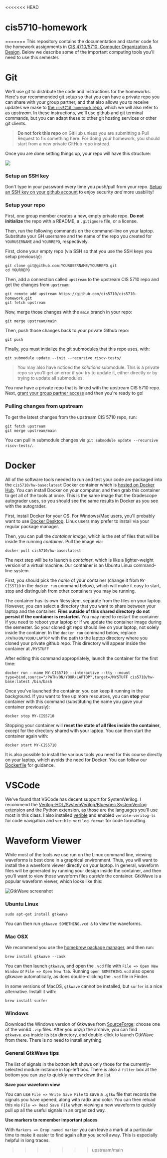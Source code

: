 <<<<<<< HEAD
# cis5710-homework
=======
This repository contains the documentation and starter code for the homework assignments in [CIS 4710/5710: Computer Organization & Design](http://cis.upenn.edu/~cis5710/). Below we describe some of the important computing tools you'll need to use this semester.

# Git
  
We'll use git to distribute the code and instructions for the homeworks. Here's our recommended git setup so that you can have a private repo you can share with your group partner, and that also allows you to receive updates we make to [the `cis5710-homework` repo](https://github.com/cis5710/cis5710-homework), which we will also refer to as *upstream*. In these instructions, we'll use github and git terminal commands, but you can adapt these to other git hosting services or other git clients.

> **Do not fork this repo** on GitHub unless you are submitting a Pull Request to fix something here. For doing your homework, you should start from a new private GitHub repo instead.

Once you are done setting things up, your repo will have this structure:

![](images/git-setup.png)

### Setup an SSH key

Don't type in your password every time you push/pull from your repo. [Setup an SSH key on your github account](https://docs.github.com/en/github/authenticating-to-github/generating-a-new-ssh-key-and-adding-it-to-the-ssh-agent#generating-a-new-ssh-key) to enjoy security _and_ more usability!

### Setup your repo

First, one group member creates a new, empty private repo. **Do not initialize** the repo with a README, a `.gitignore` file, or a license.

Then, run the following commands on the command-line on your laptop. Substitute your GH username and the name of the repo you created for `YOURUSERNAME` and `YOURREPO`, respectively.

First, clone your empty repo (via SSH so that you use the SSH keys you setup previously):
```
git clone git@github.com:YOURUSERNAME/YOURREPO.git
cd YOURREPO
```
Then, add a connection called `upstream` to the upstream CIS 5710 repo and get the changes from `upstream`:
```
git remote add upstream https://github.com/cis5710/cis5710-homework.git
git fetch upstream
```
Now, merge those changes with the `main` branch in your repo:
```
git merge upstream/main
```
Then, push those changes back to your private Github repo:
```
git push
```
Finally, you must initialize the git submodules that this repo uses, with:
```
git submodule update --init --recursive riscv-tests/
```

> You may also have noticed the *solutions* submodule. This is a private repo so you'll get an error if you try to update it, either directly or by trying to update all submodules.

You now have a private repo that is linked with the upstream CIS 5710 repo. Next, [grant your group partner access](https://docs.github.com/en/github/setting-up-and-managing-your-github-user-account/inviting-collaborators-to-a-personal-repository) and then you're ready to go!

### Pulling changes from upstream

To get the latest changes from the upstream CIS 5710 repo, run:
```
git fetch upstream
git merge upstream/main
```

You can pull in submodule changes via `git submodule update --recursive riscv-tests/`.


# Docker

All of the software tools needed to run and test your code are packaged into the `cis5710/hw-base:latest` Docker container which is [hosted on Docker Hub](https://hub.docker.com/r/cis5710/hw-base). You can install Docker on your computer, and then grab this container to get all of the tools at once. This is the same image that the Gradescope autograder uses, so you should see the same results in Docker as you see with the autograder.

First, install Docker for your OS. For Windows/Mac users, you'll probably want to use [Docker Desktop](https://www.docker.com/get-started/). Linux users may prefer to install via your regular package manager.

Then, you can pull the *container image*, which is the set of files that will be inside the running *container*. Pull the image via:
```
docker pull cis5710/hw-base:latest
```

The next step will be to launch a *container*, which is like a lighter-weight version of a virtual machine. Our container is an Ubuntu Linux command-line system.

First, you should pick the *name* of your container (change it from `MY-CIS5710` in the `docker run` command below), which will make it easy to start, stop and distinguish from other containers you may be running.

The container has its own filesystem, separate from the files on your laptop. However, you can select a directory that you want to share between your laptop and the container. **Files outside of this shared directory do not persist if the container is restarted.** You may need to restart the container if you need to reboot your laptop or if we update the container image during the semester. So your cloned git repo should live on your laptop, not solely inside the container. In the `docker run` command below, replace `/PATH/ON/YOUR/LAPTOP` with the path to the laptop directory where you cloned your private github repo. This directory will appear inside the container at `/MYSTUFF`

After editing this command appropriately, launch the container for the first time:
```
docker run --name MY-CIS5710 --interactive --tty --mount type=bind,source="/PATH/ON/YOUR/LAPTOP",target=/MYSTUFF cis5710/hw-base:latest /bin/bash
```

Once you've launched the container, you can keep it running in the background. If you want to free up more resources, you can **stop** your container with this command (substituting the name you gave your container previously):

```
docker stop MY-CIS5710
```

Stopping your container will **reset the state of all files inside the container**, except for the directory shared with your laptop. You can then start the container again with:

```
docker start MY-CIS5710
```

It is also possible to install the various tools you need for this course directly on your laptop, which avoids the need for Docker. You can follow our [Dockerfile](docker/Dockerfile) for guidance.

# VSCode

We've found that VSCode has decent support for SystemVerilog. I recommend the [Verilog-HDL/SystemVerilog/Bluespec SystemVerilog extension](https://marketplace.visualstudio.com/items?itemName=mshr-h.VerilogHDL) and the Python extension, as those are the languages you'll use most in this class. I also installed [verible](https://github.com/chipsalliance/verible) and enabled `verible-verilog-ls` for code navigation and `verible-verilog-format` for code formatting.

# Waveform Viewer

While most of the tools we use run on the Linux command line, viewing waveforms is best done in a graphical environment. Thus, you will want to install the a waveform viewer directly on your laptop. In general, waveform files will be generated by running your design inside the container, and then you'll want to view those waveform files *outside* the container. GtkWave is a popular waveform viewer, which looks like this:

![GtkWave screenshot](images/gtkwave-screenshot.png)

### Ubuntu Linux


```
sudo apt-get install gtkwave
```

You can then run `gtkwave SOMETHING.vcd &` to view the waveforms.

### Mac OSX

We recommend you use the [homebrew package manager](https://brew.sh), and then run:

```
brew install gtkwave --cask
```

You can then launch `gtkwave`, and open the `.vcd` file with `File => Open New Window` or `File => Open New Tab`. Running `open SOMETHING.vcd` also opens gtkwave automatically, as does double-clicking the `.vcd` file in Finder.

In some versions of MacOS, `gtkwave` cannot be installed, but `surfer` is a nice alternative. Install it with:

```
brew install surfer
```

### Windows

Download the Windows version of Gtkwave from [SourceForge](https://sourceforge.net/projects/gtkwave/files/): choose one of the win64 `.zip` files. After you unzip the archive, you can find `gtkwave.exe` inside its `bin` directory, and double-click to launch GtkWave from there. There is no need to install anything.

### General GtkWave tips

The list of signals in the bottom left shows only those for the currently-selected module instance in top-left box. There is also a `filter` box at the bottom you can use to quickly narrow down the list.

**Save your waveform view**

You can use `File => Write Save File` to save a `.gtkw` file that records the signals you have opened, along with radix and color. You can then reload this via `File => Read Save File` when viewing a new waveform to quickly pull up all the useful signals in an organized way.

**Use markers to remember important places**

With `Markers => Drop named marker` you can leave a mark at a particular time to make it easier to find again after you scroll away. This is especially helpful in long traces.
>>>>>>> upstream/main
